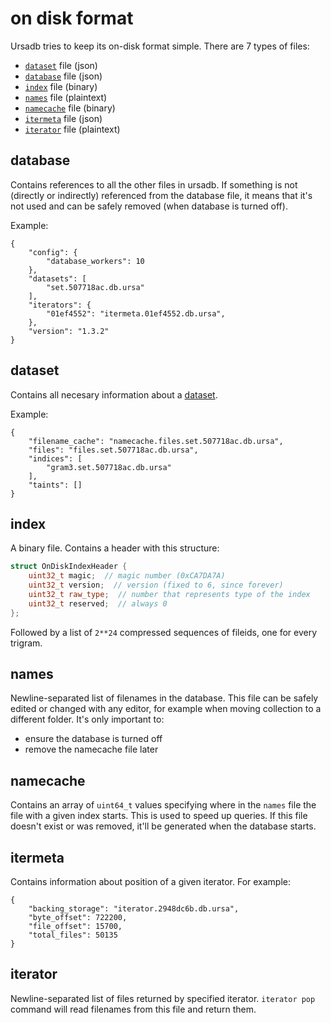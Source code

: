 # on disk format

Ursadb tries to keep its on-disk format simple. There are 7 types of files:

- [`dataset`](#dataset) file (json)
- [`database`](#database) file (json)
- [`index`](#index) file (binary)
- [`names`](#names) file (plaintext)
- [`namecache`](#namecache) file (binary)
- [`itermeta`](#itermeta) file (json)
- [`iterator`](#iterator) file (plaintext)

## database

Contains references to all the other files in ursadb.
If something is not (directly or indirectly) referenced from the database file,
it means that it's not used and can be safely removed (when database is turned off). 

Example:

```
{
    "config": {
        "database_workers": 10
    },
    "datasets": [
        "set.507718ac.db.ursa"
    ],
    "iterators": {
        "01ef4552": "itermeta.01ef4552.db.ursa",
    },
    "version": "1.3.2"
}
```

## dataset

Contains all necesary information about a [dataset](./datasets.md).

Example:
```
{
    "filename_cache": "namecache.files.set.507718ac.db.ursa",
    "files": "files.set.507718ac.db.ursa",
    "indices": [
        "gram3.set.507718ac.db.ursa"
    ],
    "taints": []
}
```

## index

A binary file. Contains a header with this structure:

```cpp
struct OnDiskIndexHeader {
    uint32_t magic;  // magic number (0xCA7DA7A)
    uint32_t version;  // version (fixed to 6, since forever)
    uint32_t raw_type;  // number that represents type of the index
    uint32_t reserved;  // always 0
};
```

Followed by a list of `2**24` compressed sequences of fileids, one for every
trigram.

## names

Newline-separated list of filenames in the database. This file can be safely
edited or changed with any editor, for example when moving collection to a
different folder. It's only important to:
 - ensure the database is turned off
 - remove the namecache file later

## namecache

Contains an array of `uint64_t` values specifying where in the `names` file
the file with a given index starts. This is used to speed up queries.
If this file doesn't exist or was removed, it'll be generated when the database
starts.

## itermeta

Contains information about position of a given iterator. For example:

```
{
    "backing_storage": "iterator.2948dc6b.db.ursa",
    "byte_offset": 722200,
    "file_offset": 15700,
    "total_files": 50135
}
```

## iterator

Newline-separated list of files returned by specified iterator.
`iterator pop` command will read filenames from this file and return them.
